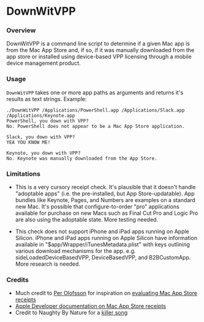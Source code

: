 # DownWitVPP

### Overview

DownWitVPP is a command line script to determine if a given Mac app is from the Mac App Store and, if so, if it was manually downloaded from the app store or installed using device-based VPP licensing through a mobile device management product. 

### Usage

`DownWitVPP` takes one or more app paths as arguments and returns it's results as text strings. Example:

```
./DownWitVPP /Applications/PowerShell.app /Applications/Slack.app /Applications/Keynote.app
PowerShell, you down with VPP?
No. PowerShell does not appear to be a Mac App Store application.

Slack, you down with VPP?
YEA YOU KNOW ME!

Keynote, you down with VPP?
No. Keynote was manually downloaded from the App Store.
```

### Limitations

- This is a very cursory receipt check. It's plausible that it doesn't handle "adoptable apps" (i.e. the pre-installed, but App Store-updatable). App bundles like Keynote, Pages, and Numbers are examples on a standard new Mac. It's possible that configure-to-order "pro" applications available for purchase on new Macs such as Final Cut Pro and Logic Pro are also using the adoptable state. More testing needed.

- This check does not support iPhone and iPad apps running on Apple Silicon. iPhone and iPad apps running on Apple Silicon have information available in "$app/Wrapper/iTunesMetadata.plist" with keys outlining various download mechanisms for the app. e.g. sideLoadedDeviceBasedVPP, DeviceBasedVPP, and B2BCustomApp. More research is needed.


### Credits

- Much credit to [Per Olofsson](https://github.com/MagerValp/) for inspiration on [evaluating Mac App Store receipts](http://magervalp.github.io/2013/03/19/poking-around-in-masreceipts.html)
- [Apple Developer documentation on Mac App Store receipts](https://developer.apple.com/library/archive/releasenotes/General/ValidateAppStoreReceipt/Chapters/ReceiptFields.html#//apple_ref/doc/uid/TP40010573-CH106-SW1)
- Credit to Naughty By Nature for a [killer song](https://www.youtube.com/watch?v=idx3GSL2KWs)
